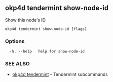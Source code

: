## okp4d tendermint show-node-id

Show this node's ID

```
okp4d tendermint show-node-id [flags]
```

### Options

```
  -h, --help   help for show-node-id
```

### SEE ALSO

* [okp4d tendermint](okp4d_tendermint.md)	 - Tendermint subcommands

